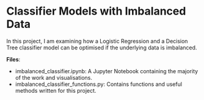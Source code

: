 # Classifier Models with Imbalanced Data

In this project, I am examining how a Logistic Regression and a Decision Tree classifier model can be optimised if the underlying data is imbalanced. 
<br>

__Files__:
- imbalanced_classifier.ipynb: A Jupyter Notebook containing the majority of the work and visualisations. 
- imbalanced_classifier_functions.py: Contains functions and useful methods written for this project. 
